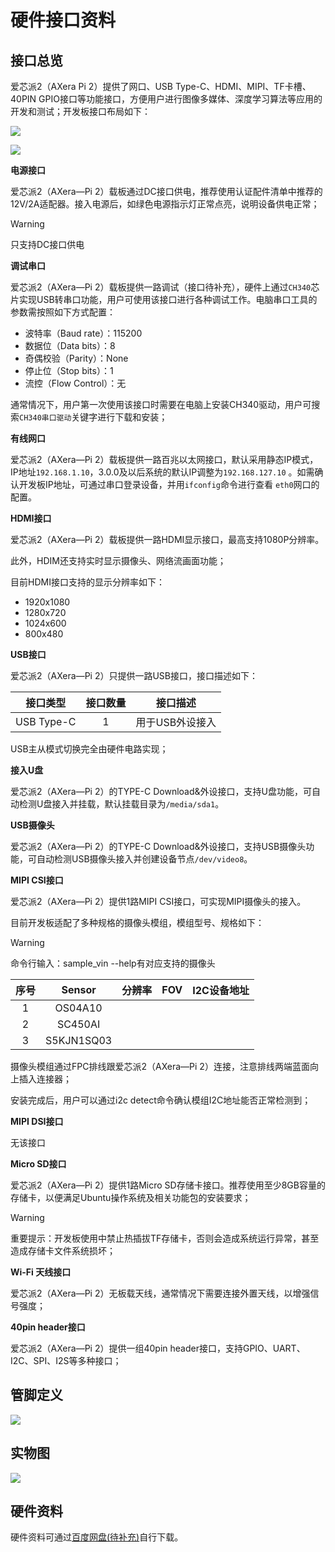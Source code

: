 # 硬件接口资料

## 接口总览

爱芯派2（AXera Pi 2）提供了网口、USB Type-C、HDMI、MIPI、TF卡槽、40PIN GPIO接口等功能接口，方便用户进行图像多媒体、深度学习算法等应用的开发和测试；开发板接口布局如下：

![](media/board/typeC_硬件布局.png)

![](media/board/typeC_硬件布局反面.png)

**电源接口**

爱芯派2（AXera—Pi 2）载板通过DC接口供电，推荐使用认证配件清单中推荐的12V/2A适配器。接入电源后，如绿色电源指示灯正常点亮，说明设备供电正常；

> [!WARNING]
>
> 只支持DC接口供电

**调试串口**

爱芯派2（AXera—Pi 2）载板提供一路调试（接口待补充），硬件上通过`CH340`芯片实现USB转串口功能，用户可使用该接口进行各种调试工作。电脑串口工具的参数需按照如下方式配置：

- 波特率（Baud rate）：115200
- 数据位（Data bits）：8
- 奇偶校验（Parity）：None
- 停止位（Stop bits）：1
- 流控（Flow Control）：无

通常情况下，用户第一次使用该接口时需要在电脑上安装CH340驱动，用户可搜索`CH340串口驱动`关键字进行下载和安装；

**有线网口**

爱芯派2（AXera—Pi 2）载板提供一路百兆以太网接口，默认采用静态IP模式，IP地址`192.168.1.10`，3.0.0及以后系统的默认IP调整为`192.168.127.10` 。如需确认开发板IP地址，可通过串口登录设备，并用`ifconfig`命令进行查看 `eth0`网口的配置。

**HDMI接口**

爱芯派2（AXera—Pi 2）载板提供一路HDMI显示接口，最高支持1080P分辨率。

此外，HDIM还支持实时显示摄像头、网络流画面功能；

目前HDMI接口支持的显示分辨率如下：

- 1920x1080
- 1280x720
- 1024x600
- 800x480

**USB接口**

爱芯派2（AXera—Pi 2）只提供一路USB接口，接口描述如下：

|  接口类型  | 接口数量 |    接口描述     |
| :--------: | :------: | :-------------: |
| USB Type-C |    1     | 用于USB外设接入 |

USB主从模式切换完全由硬件电路实现；

**接入U盘**

爱芯派2（AXera—Pi 2）的TYPE-C Download&外设接口，支持U盘功能，可自动检测U盘接入并挂载，默认挂载目录为`/media/sda1`。

**USB摄像头**

爱芯派2（AXera—Pi 2）的TYPE-C Download&外设接口，支持USB摄像头功能，可自动检测USB摄像头接入并创建设备节点`/dev/video8`。

**MIPI CSI接口**

爱芯派2（AXera—Pi 2）提供1路MIPI CSI接口，可实现MIPI摄像头的接入。

目前开发板适配了多种规格的摄像头模组，模组型号、规格如下：

> [!WARNING]
>
> 命令行输入：sample_vin --help有对应支持的摄像头

| **序号** | **Sensor** | **分辨率** | **FOV** | **I2C设备地址** |
| :------: | :--------: | :--------: | :-----: | :-------------: |
|    1     |  OS04A10   |            |         |                 |
|    2     |  SC450AI   |            |         |                 |
|    3     | S5KJN1SQ03 |            |         |                 |

摄像头模组通过FPC排线跟爱芯派2（AXera—Pi 2）连接，注意排线两端蓝面向上插入连接器；

安装完成后，用户可以通过i2c detect命令确认模组I2C地址能否正常检测到；

**MIPI DSI接口**

无该接口

**Micro SD接口**

爱芯派2（AXera—Pi 2）提供1路Micro SD存储卡接口。推荐使用至少8GB容量的存储卡，以便满足Ubuntu操作系统及相关功能包的安装要求；

> [!WARNING]
>
> 重要提示：开发板使用中禁止热插拔TF存储卡，否则会造成系统运行异常，甚至造成存储卡文件系统损坏；

**Wi-Fi 天线接口**

爱芯派2（AXera—Pi 2）无板载天线，通常情况下需要连接外置天线，以增强信号强度；

**40pin header接口**

爱芯派2（AXera—Pi 2）提供一组40pin header接口，支持GPIO、UART、I2C、SPI、I2S等多种接口；

## 管脚定义

![](media/board/40PIN.png)



## 实物图

![](media/board/Type-C版刷机.png)

## 硬件资料

硬件资料可通过[百度网盘(待补充)]()自行下载。
